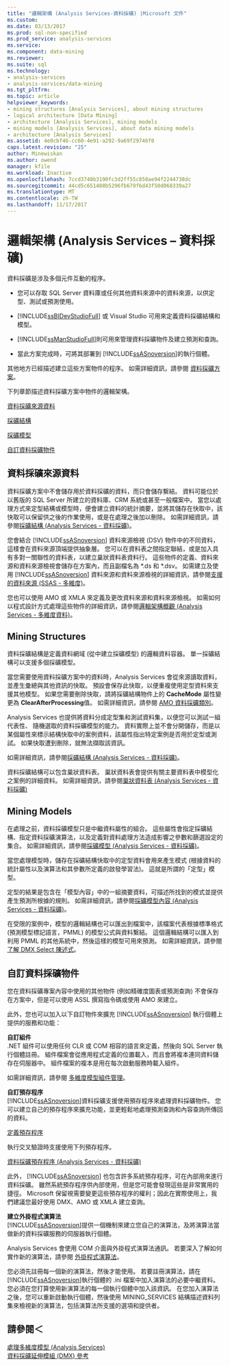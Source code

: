 ```yaml
---
title: "邏輯架構 (Analysis Services-資料採礦) |Microsoft 文件"
ms.custom: 
ms.date: 03/13/2017
ms.prod: sql-non-specified
ms.prod_service: analysis-services
ms.service: 
ms.component: data-mining
ms.reviewer: 
ms.suite: sql
ms.technology:
- analysis-services
- analysis-services/data-mining
ms.tgt_pltfrm: 
ms.topic: article
helpviewer_keywords:
- mining structures [Analysis Services], about mining structures
- logical architecture [Data Mining]
- architecture [Analysis Services], mining models
- mining models [Analysis Services], about data mining models
- architecture [Analysis Services]
ms.assetid: 4e0cbf46-cc60-4e91-a292-9a69f29746f0
caps.latest.revision: "25"
author: Minewiskan
ms.author: owend
manager: kfile
ms.workload: Inactive
ms.openlocfilehash: 7ccd3748b3190fc3d2ff55c850ae94f2244738dc
ms.sourcegitcommit: 44cd5c651488b5296fb679f6d43f50d068339a27
ms.translationtype: MT
ms.contentlocale: zh-TW
ms.lasthandoff: 11/17/2017
---
```

# <a name="logical-architecture-analysis-services---data-mining"></a>邏輯架構 (Analysis Services – 資料採礦)
  資料採礦是涉及多個元件互動的程序。  
  
-   您可以存取 SQL Server 資料庫或任何其他資料來源中的資料來源，以供定型、測試或預測使用。  
  
-   [!INCLUDE[ssBIDevStudioFull](../../includes/ssbidevstudiofull-md.md)] 或 Visual Studio 可用來定義資料採礦結構和模型。  
  
-   [!INCLUDE[ssManStudioFull](../../includes/ssmanstudiofull-md.md)]則可用來管理資料採礦物件及建立預測和查詢。  
  
-   當此方案完成時，可將其部署到 [!INCLUDE[ssASnoversion](../../includes/ssasnoversion-md.md)]的執行個體。  
  
 其他地方已經描述建立這些方案物件的程序。 如需詳細資訊，請參閱 [資料採礦方案](../../analysis-services/data-mining/data-mining-solutions.md)。  
  
 下列章節描述資料採礦方案中物件的邏輯架構。  
  
 [資料採礦來源資料](#bkmk_SourceData)  
  
 [採礦結構](#bkmk_Structures)  
  
 [採礦模型](#bkmk_Models)  
  
 [自訂資料採礦物件](#bkmk_CustomObjects)  
  
##  <a name="bkmk_SourceData"></a> 資料採礦來源資料  
 資料採礦方案中不會儲存用於資料採礦的資料，而只會儲存繫結。 資料可能位於以舊版的 SQL Server 所建立的資料庫、CRM 系統或甚至一般檔案中。 當您以處理方式來定型結構或模型時，便會建立資料的統計摘要，並將其儲存在快取中，該快取可以保留供之後的作業使用，或是在處理之後加以刪除。 如需詳細資訊，請參閱[採礦結構 &#40;Analysis Services - 資料採礦&#41;](../../analysis-services/data-mining/mining-structures-analysis-services-data-mining.md)。  
  
 您會結合 [!INCLUDE[ssASnoversion](../../includes/ssasnoversion-md.md)] 資料來源檢視 (DSV) 物件中的不同資料，這樣會在資料來源頂端提供抽象層。 您可以在資料表之間指定聯結，或是加入具有多對一關聯性的資料表，以建立巢狀資料表資料行。 這些物件的定義、資料來源和資料來源檢視會儲存在方案內，而且副檔名為 *.ds 和 \*.dsv。 如需建立及使用 [!INCLUDE[ssASnoversion](../../includes/ssasnoversion-md.md)] 資料來源和資料來源檢視的詳細資訊，請參閱[支援的資料來源 &#40;SSAS - 多維度&#41;](../../analysis-services/multidimensional-models/supported-data-sources-ssas-multidimensional.md)。  
  
 您也可以使用 AMO 或 XMLA 來定義及更改資料來源和資料來源檢視。 如需如何以程式設計方式處理這些物件的詳細資訊，請參閱[邏輯架構概觀 &#40;Analysis Services - 多維度資料&#41;](../../analysis-services/multidimensional-models/olap-logical/logical-architecture-overview-analysis-services-multidimensional-data.md)。  
  
  
##  <a name="bkmk_Structures"></a> Mining Structures  
 資料採礦結構是定義資料網域 (從中建立採礦模型) 的邏輯資料容器。 單一採礦結構可以支援多個採礦模型。  
  
 當您需要使用資料採礦方案中的資料時，Analysis Services 會從來源讀取資料，並產生彙總與其他資訊的快取。 預設會保存此快取，以便重複使用定型資料來支援其他模型。 如果您需要刪除快取，請將採礦結構物件上的 **CacheMode** 屬性變更為 **ClearAfterProcessing**值。 如需詳細資訊，請參閱 [AMO 資料採礦類別](../../analysis-services/multidimensional-models/analysis-management-objects/amo-data-mining-classes.md)。  
  
 Analysis Services 也提供將資料分成定型集和測試資料集，以便您可以測試一組代表性、 隨機選取的資料採礦模型的能力。 資料實際上並不會分開儲存，而是以某個屬性來標示結構快取中的案例資料，該屬性指出特定案例是否用於定型或測試。 如果快取遭到刪除，就無法擷取該資訊。  
  
 如需詳細資訊，請參閱[採礦結構 &#40;Analysis Services - 資料採礦&#41;](../../analysis-services/data-mining/mining-structures-analysis-services-data-mining.md)。  
  
 資料採礦結構可以包含巢狀資料表。 巢狀資料表會提供有關主要資料表中模型化之案例的詳細資料。 如需詳細資訊，請參閱[巢狀資料表 &#40;Analysis Services - 資料採礦&#41;](../../analysis-services/data-mining/nested-tables-analysis-services-data-mining.md)  
  
  
##  <a name="bkmk_Models"></a> Mining Models  
 在處理之前，資料採礦模型只是中繼資料屬性的組合。 這些屬性會指定採礦結構、指定資料採礦演算法，以及定義對資料處理方法造成影響之參數和篩選設定的集合。 如需詳細資訊，請參閱[採礦模型 &#40;Analysis Services - 資料採礦&#41;](../../analysis-services/data-mining/mining-models-analysis-services-data-mining.md)。  
  
 當您處理模型時，儲存在採礦結構快取中的定型資料會用來產生模式 (根據資料的統計屬性以及演算法和其參數所定義的啟發學習法)。 這就是所謂的「定型」模型。  
  
 定型的結果是包含在「模型內容」中的一組摘要資料，可描述所找到的模式並提供產生預測所根據的規則。 如需詳細資訊，請參閱[採礦模型內容 &#40;Analysis Services - 資料採礦&#41;](../../analysis-services/data-mining/mining-model-content-analysis-services-data-mining.md)。  
  
 在受限的案例中，模型的邏輯結構也可以匯出到檔案中，該檔案代表根據標準格式 (預測模型標記語言，PMML) 的模型公式與資料繫結。 這個邏輯結構可以匯入到利用 PMML 的其他系統中，然後這樣的模型可用來預測。 如需詳細資訊，請參閱 [了解 DMX Select 陳述式](../../dmx/understanding-the-dmx-select-statement.md)。  
  
  
##  <a name="bkmk_CustomObjects"></a> 自訂資料採礦物件  
 您在資料採礦專案內容中使用的其他物件 (例如精確度圖表或預測查詢) 不會保存在方案中，但是可以使用 ASSL 撰寫指令碼或使用 AMO 來建立。  
  
 此外，您也可以加入以下自訂物件來擴充 [!INCLUDE[ssASnoversion](../../includes/ssasnoversion-md.md)] 執行個體上提供的服務和功能：  
  
 **自訂組件**  
 .NET 組件可以使用任何 CLR 或 COM 相容的語言來定義，然後向 SQL Server 執行個體註冊。 組件檔案會從應用程式定義的位置載入，而且會將複本連同資料儲存在伺服器中。 組件檔案的複本是用在每次啟動服務時載入組件。  
  
 如需詳細資訊，請參閱 [多維度模型組件管理](../../analysis-services/multidimensional-models/multidimensional-model-assemblies-management.md)。  
  
 **自訂預存程序**  
 [!INCLUDE[ssASnoversion](../../includes/ssasnoversion-md.md)]資料採礦支援使用預存程序來處理資料採礦物件。 您可以建立自己的預存程序來擴充功能，並更輕鬆地處理預測查詢和內容查詢所傳回的資料。  
  
 [定義預存程序](../../analysis-services/multidimensional-models-extending-olap-stored-procedures/defining-stored-procedures.md)  
  
 執行交叉驗證時支援使用下列預存程序。  
  
 [資料採礦預存程序 &#40;Analysis Services - 資料採礦&#41;](../../analysis-services/data-mining/data-mining-stored-procedures-analysis-services-data-mining.md)  
  
 此外， [!INCLUDE[ssASnoversion](../../includes/ssasnoversion-md.md)] 也包含許多系統預存程序，可在內部用來進行資料採礦。 雖然系統預存程序供內部使用，但是您可能會發現這些是非常實用的捷徑。 Microsoft 保留視需要變更這些預存程序的權利；因此在實際使用上，我們建議您最好使用 DMX、AMO 或 XMLA 建立查詢。  
  
 **建立外掛程式演算法**  
 [!INCLUDE[ssASnoversion](../../includes/ssasnoversion-md.md)]提供一個機制來建立您自己的演算法，及將演算法當做新的資料採礦服務的伺服器執行個體。  
  
 Analysis Services 會使用 COM 介面與外掛程式演算法通訊。 若要深入了解如何實作新的演算法，請參閱 [外掛程式演算法](../../analysis-services/data-mining/plugin-algorithms.md)。  
  
 您必須先註冊每一個新的演算法，然後才能使用。 若要註冊演算法，請在 [!INCLUDE[ssASnoversion](../../includes/ssasnoversion-md.md)]執行個體的 .ini 檔案中加入演算法的必要中繼資料。 您必須在您打算使用新演算法的每一個執行個體中加入該資訊。 在您加入演算法之後，您可以重新啟動執行個體，然後使用 MINING_SERVICES 結構描述資料列集來檢視新的演算法，包括演算法所支援的選項和提供者。  
  
  
## <a name="see-also"></a>請參閱＜  
 [處理多維度模型 &#40;Analysis Services&#41;](../../analysis-services/multidimensional-models/processing-a-multidimensional-model-analysis-services.md)   
 [資料採礦延伸模組 &#40;DMX&#41; 參考](../../dmx/data-mining-extensions-dmx-reference.md)  
  
  
